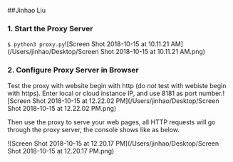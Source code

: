 ##Jinhao Liu

### 1. Start the Proxy Server

`$ python3 proxy.py`![Screen Shot 2018-10-15 at 10.11.21 AM](/Users/jinhao/Desktop/Screen Shot 2018-10-15 at 10.11.21 AM.png)

### 2. Configure Proxy Server in Browser
Test the proxy with website begin with http (do *not* test with webiste begin with https).
Enter local or cloud instance                                                                                                                                                                                                                                                                                                                                                                                                                                                                                                                                                                                                                                                                                                                                                                                                                                                                                                                                                                                                                                                                                                                                                                                                                                                                                                                                                                                                                                                                                                                                                                                                                                                                                                                                                                                                                                                                                                                                                                                                                                                                                                                                                                                                                                                                                                                                                                                         IP, and use 8181 as port number.![Screen Shot 2018-10-15 at 12.22.02 PM](/Users/jinhao/Desktop/Screen Shot 2018-10-15 at 12.22.02 PM.png)



Then use the proxy to serve your web pages, all HTTP requests will go through 
the proxy server, the console shows like as below.

![Screen Shot 2018-10-15 at 12.20.17 PM](/Users/jinhao/Desktop/Screen Shot 2018-10-15 at 12.20.17 PM.png)